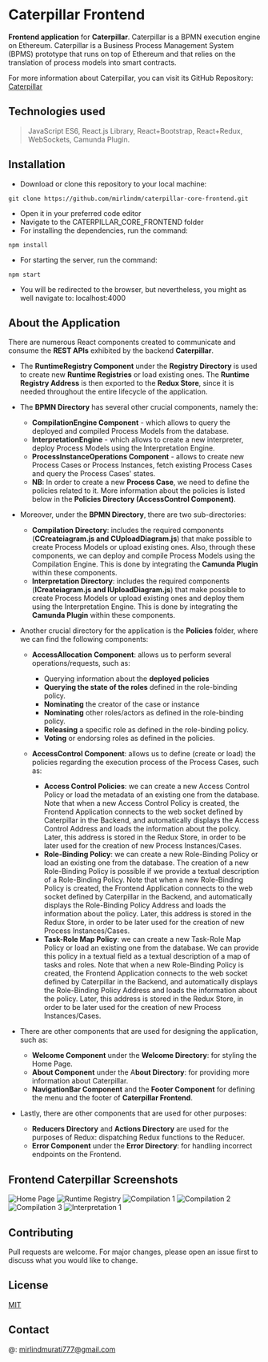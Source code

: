 # **Caterpillar Frontend**

**Frontend application** for **Caterpillar**. Caterpillar is a BPMN execution engine on Ethereum. Caterpillar is a Business Process Management System (BPMS) prototype that runs on top of Ethereum and that relies on the translation of process models into smart contracts. 

For more information about Caterpillar, you can visit its GitHub Repository: [Caterpillar](https://github.com/orlenyslp/Caterpillar)

## Technologies used

> JavaScript ES6, React.js Library, React+Bootstrap, React+Redux, WebSockets, Camunda Plugin.


## Installation

- Download or clone this repository to your local machine: 
```
git clone https://github.com/mirlindm/caterpillar-core-frontend.git
``` 
- Open it in your preferred code editor 
- Navigate to the CATERPILLAR_CORE_FRONTEND folder
- For installing the dependencies, run the command: 
```
npm install
``` 
- For starting the server, run the command: 
```
npm start
``` 
- You will be redirected to the browser, but nevertheless, you might as well navigate to: localhost:4000


## About the Application

There are numerous React components created to communicate and consume the **REST APIs** exhibited by the backend **Caterpillar**. 

- The **RuntimeRegistry Component** under the **Registry Directory** is used to create new **Runtime Registries** or load existing ones. The **Runtime Registry Address** is then exported to the **Redux Store**, since it is needed throughout the entire lifecycle of the application. 
- The **BPMN Directory** has several other crucial components, namely the: 
  - **CompilationEngine Component** - which allows to query the deployed and compiled Process Models from the database.
  - **InterpretationEngine** - which allows to create a new interpreter, deploy Process Models using the Interpretation Engine.
  - **ProcessInstanceOperations Component** - allows to create new Process Cases or Process Instances, fetch existing Process Cases and query the Process Cases' states.
  - **NB**: In order to create a new **Process Case**, we need to define the policies related to it. More information about the policies is listed below in the **Policies Directory (AccessControl Component)**. 

- Moreover, under the **BPMN Directory**, there are two sub-directories:
 
  - **Compilation Directory**: includes the required components (**CCreateiagram.js and CUploadDiagram.js**) that make possible to create Process Models or upload existing ones. Also, through these components, we can deploy and compile Process Models using the Compilation Engine. This is done by integrating the **Camunda Plugin** within these components. 
  - **Interpretation Directory**: includes the required components (**ICreateiagram.js and IUploadDiagram.js**) that make possible to create Process Models or upload existing ones and deploy them using the Interpretation Engine. This is done by integrating the **Camunda Plugin** within these components. 
  
- Another crucial directory for the application is the **Policies** folder, where we can find the following components:
 
  - **AccessAllocation Component**: allows us to perform several operations/requests, such as:   
     - Querying information about the **deployed policies**
     - **Querying the state of the roles** defined in the role-binding policy.
     - **Nominating** the creator of the case or instance
     - **Nominating** other roles/actors as defined in the role-binding policy.
     - **Releasing** a specific role as defined in the role-binding policy.
     - **Voting** or endorsing roles as defined in the policies.

   - **AccessControl Component**: allows us to define (create or load) the policies regarding the execution process of the Process Cases, such as:
     - **Access Control Policies**: we can create a new Access Control Policy or load the metadata of an existing one from the database. Note that when a new Access Control Policy is created, the Frontend Application connects to the web socket defined by Caterpillar in the Backend, and automatically displays the Access Control Address and loads the information about the policy. Later, this address is stored in the Redux Store, in order to be later used for the creation of new Process Instances/Cases.
     - **Role-Binding Policy**: we can create a new Role-Binding Policy or load an existing one from the database. The creation of a new Role-Binding Policy is possible if we provide a textual description of a Role-Binding Policy. Note that when a new Role-Binding Policy is created, the Frontend Application connects to the web socket defined by Caterpillar in the Backend, and automatically displays the Role-Binding Policy Address and loads the information about the policy. Later, this address is stored in the Redux Store, in order to be later used for the creation of new Process Instances/Cases.  
     - **Task-Role Map Policy**: we can create a new Task-Role Map Policy or load an existing one from the database. We can provide this policy in a textual field as a textual description of a map of tasks and roles. Note that when a new Role-Binding Policy is created, the Frontend Application connects to the web socket defined by Caterpillar in the Backend, and automatically displays the Role-Binding Policy Address and loads the information about the policy. Later, this address is stored in the Redux Store, in order to be later used for the creation of new Process Instances/Cases. 
     
- There are other components that are used for designing the application, such as: 
   - **Welcome Component** under the **Welcome Directory**: for styling the Home Page.
   - **About Component** under the A**bout Directory**: for providing more information about Caterpillar.
   - **NavigationBar Component** and the **Footer Component** for defining the menu and the footer of **Caterpillar Frontend**. 


- Lastly, there are other components that are used for other purposes: 
   - **Reducers Directory** and **Actions Directory** are used for the purposes of Redux: dispatching Redux functions to the Reducer. 
   - **Error Component** under the **Error Directory**: for handling incorrect endpoints on the Frontend.

## Frontend Caterpillar Screenshots

<img alt="Home Page" src="./src/assets/Screenshots/Home Page.png">
<img alt="Runtime Registry" src="./src/assets/Screenshots/Runtime Registry.png">
<img alt="Compilation 1" src="./src/assets/Screenshots/Compilation 1 (Query Process Model and Create Process Model).png">
<img alt="Compilation 2" src="./src/assets/Screenshots/Compilation 2.png">
<img alt="Compilation 3" src="./src/assets/Screenshots/Compilation 3 (Process Instance Operations and Upload Process Model).png">

<img alt="Interpretation 1" src="./src/assets/Screenshots/Interpretation 1.png">


## Contributing
Pull requests are welcome. For major changes, please open an issue first to discuss what you would like to change.

## License
[MIT](https://choosealicense.com/licenses/mit/)

## Contact
@: mirlindmurati777@gmail.com

